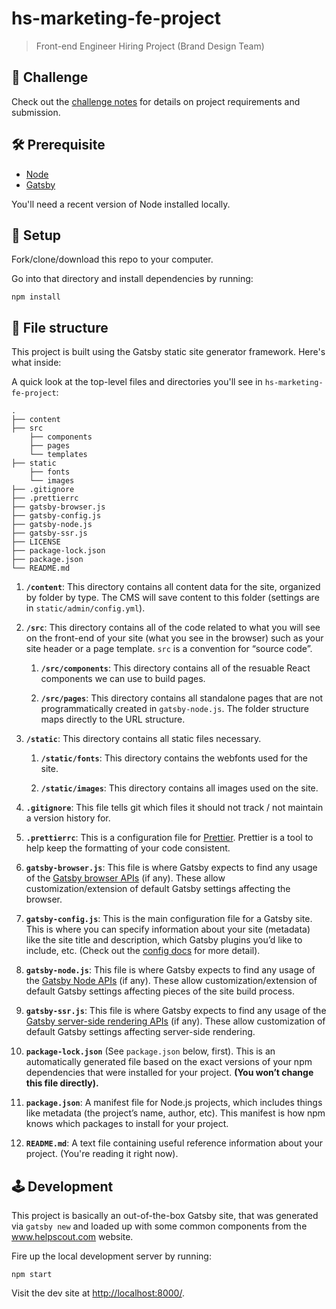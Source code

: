 # hs-marketing-fe-project

> Front-end Engineer Hiring Project (Brand Design Team)

## 💪 Challenge

Check out the [challenge notes](./challenge.md) for details on project requirements and submission.

## 🛠 Prerequisite

- [Node](https://nodejs.org/en/)
- [Gatsby](https://www.gatsbyjs.com/)

You'll need a recent version of Node installed locally.

## 🔧 Setup

Fork/clone/download this repo to your computer.

Go into that directory and install dependencies by running:

```
npm install
```

## 📂 File structure

This project is built using the Gatsby static site generator framework. Here's what inside:

A quick look at the top-level files and directories you'll see in `hs-marketing-fe-project`:

    .
    ├── content
    ├── src
        ├── components
        ├── pages
        └── templates
    ├── static
        ├── fonts
        └── images
    ├── .gitignore
    ├── .prettierrc
    ├── gatsby-browser.js
    ├── gatsby-config.js
    ├── gatsby-node.js
    ├── gatsby-ssr.js
    ├── LICENSE
    ├── package-lock.json
    ├── package.json
    └── README.md

1. **`/content`**: This directory contains all content data for the site, organized by folder by type. The CMS will save content to this folder (settings are in `static/admin/config.yml`).

1. **`/src`**: This directory contains all of the code related to what you will see on the front-end of your site (what you see in the browser) such as your site header or a page template. `src` is a convention for “source code”.

    1. **`/src/components`**: This directory contains all of the resuable React components we can use to build pages.

    1. **`/src/pages`**: This directory contains all standalone pages that are not programmatically created in `gatsby-node.js`. The folder structure maps directly to the URL structure.

1. **`/static`**: This directory contains all static files necessary.

    1. **`/static/fonts`**: This directory contains the webfonts used for the site.

    1. **`/static/images`**: This directory contains all images used on the site.

1. **`.gitignore`**: This file tells git which files it should not track / not maintain a version history for.

1. **`.prettierrc`**: This is a configuration file for [Prettier](https://prettier.io/). Prettier is a tool to help keep the formatting of your code consistent.

1. **`gatsby-browser.js`**: This file is where Gatsby expects to find any usage of the [Gatsby browser APIs](https://www.gatsbyjs.org/docs/browser-apis/) (if any). These allow customization/extension of default Gatsby settings affecting the browser.

1. **`gatsby-config.js`**: This is the main configuration file for a Gatsby site. This is where you can specify information about your site (metadata) like the site title and description, which Gatsby plugins you’d like to include, etc. (Check out the [config docs](https://www.gatsbyjs.org/docs/gatsby-config/) for more detail).

1. **`gatsby-node.js`**: This file is where Gatsby expects to find any usage of the [Gatsby Node APIs](https://www.gatsbyjs.org/docs/node-apis/) (if any). These allow customization/extension of default Gatsby settings affecting pieces of the site build process.

1. **`gatsby-ssr.js`**: This file is where Gatsby expects to find any usage of the [Gatsby server-side rendering APIs](https://www.gatsbyjs.org/docs/ssr-apis/) (if any). These allow customization of default Gatsby settings affecting server-side rendering.

1. **`package-lock.json`** (See `package.json` below, first). This is an automatically generated file based on the exact versions of your npm dependencies that were installed for your project. **(You won’t change this file directly).**

1. **`package.json`**: A manifest file for Node.js projects, which includes things like metadata (the project’s name, author, etc). This manifest is how npm knows which packages to install for your project.

1. **`README.md`**: A text file containing useful reference information about your project. (You're reading it right now).

## 🕹 Development

This project is basically an out-of-the-box Gatsby site, that was generated via `gatsby new` and loaded up with some common components from the www.helpscout.com website.

Fire up the local development server by running:

```
npm start
```

Visit the dev site at [http://localhost:8000/](http://localhost:8000/).
